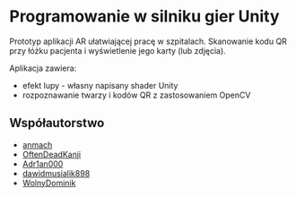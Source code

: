 # Programowanie w silniku gier Unity

Prototyp aplikacji AR ułatwiającej pracę w szpitalach. Skanowanie kodu QR przy łóżku pacjenta i wyświetlenie jego karty (lub zdjęcia).

Aplikacja zawiera:
- efekt lupy - własny napisany shader Unity
- rozpoznawanie twarzy i kodów QR z zastosowaniem OpenCV

## Współautorstwo

- [anmach](https://github.com/anmach)
- [OftenDeadKanji](https://github.com/OftenDeadKanji)
- [Adr1an000](https://github.com/Adr1an000)
- [dawidmusialik898](https://github.com/dawidmusialik898)
- [WolnyDominik](https://github.com/WolnyDominik)